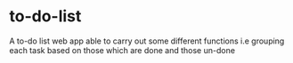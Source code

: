 # to-do-list
A to-do list web app able to carry out some different functions i.e grouping each task based on those which are done and those un-done
